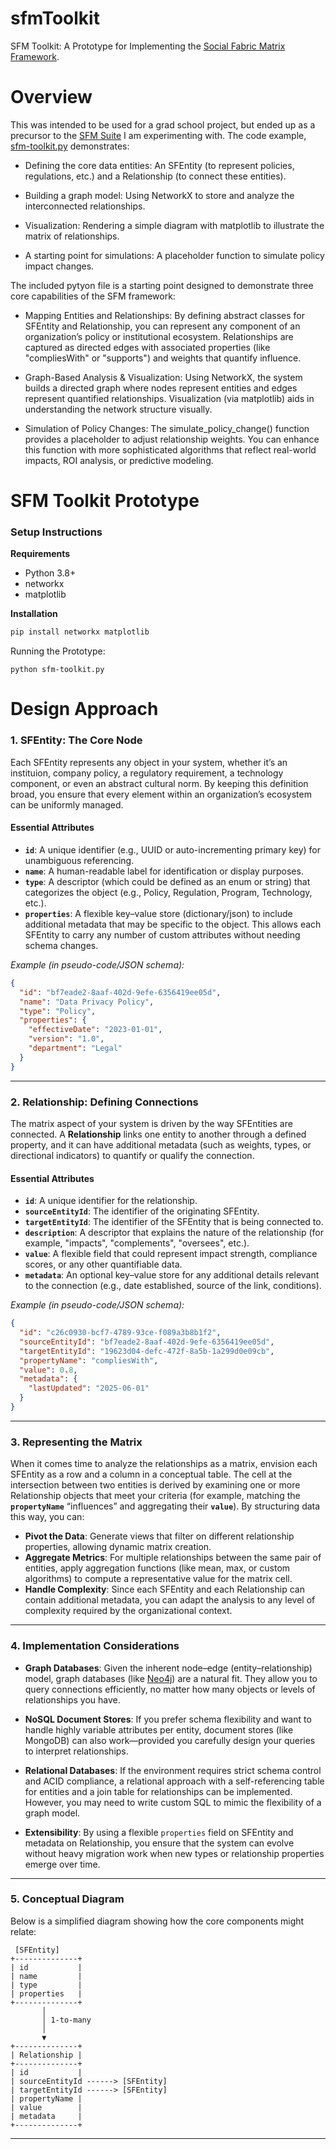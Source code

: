 # sfmToolkit
SFM Toolkit: A Prototype for Implementing the [Social Fabric Matrix Framework](./sfm-overview.md). 

# Overview
This was intended to be used for a grad school project, but ended up as a precursor to the [SFM Suite](./suite/README.md) I am experimenting with. The code example, [sfm-toolkit.py](./sfm-toolkit.py) demonstrates:

- Defining the core data entities: An SFEntity (to represent policies, regulations, etc.) and a Relationship (to connect these entities).

- Building a graph model: Using NetworkX to store and analyze the interconnected relationships.

- Visualization: Rendering a simple diagram with matplotlib to illustrate the matrix of relationships.

- A starting point for simulations: A placeholder function to simulate policy impact changes. 

The included pytyon file is a starting point designed to demonstrate three core capabilities of the SFM framework:

- Mapping Entities and Relationships: By defining abstract classes for SFEntity and Relationship, you can represent any component of an organization’s policy or institutional ecosystem. Relationships are captured as directed edges with associated properties (like "compliesWith" or "supports") and weights that quantify influence.

- Graph-Based Analysis & Visualization: Using NetworkX, the system builds a directed graph where nodes represent entities and edges represent quantified relationships. Visualization (via matplotlib) aids in understanding the network structure visually.

- Simulation of Policy Changes: The simulate_policy_change() function provides a placeholder to adjust relationship weights. You can enhance this function with more sophisticated algorithms that reflect real-world impacts, ROI analysis, or predictive modeling.

# SFM Toolkit Prototype

### Setup Instructions

**Requirements**
- Python 3.8+
- networkx
- matplotlib

**Installation**
```bash
pip install networkx matplotlib
```
Running the Prototype:
```
python sfm-toolkit.py
```
# Design Approach

### **1. SFEntity: The Core Node**

Each SFEntity represents any object in your system, whether it’s an instituion, company policy, a regulatory requirement, a technology component, or even an abstract cultural norm. By keeping this definition broad, you ensure that every element within an organization’s ecosystem can be uniformly managed.

#### **Essential Attributes**

- **`id`**: A unique identifier (e.g., UUID or auto-incrementing primary key) for unambiguous referencing.  
- **`name`**: A human-readable label for identification or display purposes.  
- **`type`**: A descriptor (which could be defined as an enum or string) that categorizes the object (e.g., Policy, Regulation, Program, Technology, etc.).  
- **`properties`**: A flexible key–value store (dictionary/json) to include additional metadata that may be specific to the object. This allows each SFEntity to carry any number of custom attributes without needing schema changes.

*Example (in pseudo-code/JSON schema):*

```json
{
  "id": "bf7eade2-8aaf-402d-9efe-6356419ee05d",
  "name": "Data Privacy Policy",
  "type": "Policy",
  "properties": {
    "effectiveDate": "2023-01-01",
    "version": "1.0",
    "department": "Legal"
  }
}
```

---

### **2. Relationship: Defining Connections**

The matrix aspect of your system is driven by the way SFEntities are connected. A **Relationship** links one entity to another through a defined property, and it can have additional metadata (such as weights, types, or directional indicators) to quantify or qualify the connection.

#### **Essential Attributes**

- **`id`**: A unique identifier for the relationship.  
- **`sourceEntityId`**: The identifier of the originating SFEntity.  
- **`targetEntityId`**: The identifier of the SFEntity that is being connected to.  
- **`description`**: A descriptor that explains the nature of the relationship (for example, "impacts", "complements", "oversees", etc.).  
- **`value`**: A flexible field that could represent impact strength, compliance scores, or any other quantifiable data.  
- **`metadata`**: An optional key–value store for any additional details relevant to the connection (e.g., date established, source of the link, conditions).

*Example (in pseudo-code/JSON schema):*

```json
{
  "id": "c26c0930-bcf7-4789-93ce-f089a3b8b1f2",
  "sourceEntityId": "bf7eade2-8aaf-402d-9efe-6356419ee05d",
  "targetEntityId": "19623d04-defc-472f-8a5b-1a299d0e09cb",
  "propertyName": "compliesWith",
  "value": 0.8,
  "metadata": {
    "lastUpdated": "2025-06-01"
  }
}
```

---

### **3. Representing the Matrix**

When it comes time to analyze the relationships as a matrix, envision each SFEntity as a row and a column in a conceptual table. The cell at the intersection between two entities is derived by examining one or more Relationship objects that meet your criteria (for example, matching the **`propertyName`** “influences” and aggregating their **`value`**). By structuring data this way, you can:

- **Pivot the Data**: Generate views that filter on different relationship properties, allowing dynamic matrix creation.  
- **Aggregate Metrics**: For multiple relationships between the same pair of entities, apply aggregation functions (like mean, max, or custom algorithms) to compute a representative value for the matrix cell.  
- **Handle Complexity**: Since each SFEntity and each Relationship can contain additional metadata, you can adapt the analysis to any level of complexity required by the organizational context.

---

### **4. Implementation Considerations**

- **Graph Databases**: Given the inherent node–edge (entity–relationship) model, graph databases (like [Neo4j](https://neo4j.com)) are a natural fit. They allow you to query connections efficiently, no matter how many objects or levels of relationships you have.
  
- **NoSQL Document Stores**: If you prefer schema flexibility and want to handle highly variable attributes per entity, document stores (like MongoDB) can also work—provided you carefully design your queries to interpret relationships.
  
- **Relational Databases**: If the environment requires strict schema control and ACID compliance, a relational approach with a self-referencing table for entities and a join table for relationships can be implemented. However, you may need to write custom SQL to mimic the flexibility of a graph model.

- **Extensibility**: By using a flexible `properties` field on SFEntity and metadata on Relationship, you ensure that the system can evolve without heavy migration work when new types or relationship properties emerge over time.

---

### **5. Conceptual Diagram**

Below is a simplified diagram showing how the core components might relate:

```
 [SFEntity]
+--------------+
| id           |
| name         |
| type         |
| properties   |
+--------------+
       │
       │ 1-to-many
       │
       ▼
+--------------+
| Relationship |
+--------------+
| id           |
| sourceEntityId ------> [SFEntity]
| targetEntityId ------> [SFEntity]
| propertyName |
| value        |
| metadata     |
+--------------+
```

---

